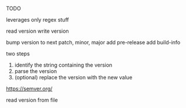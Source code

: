 TODO

leverages only regex stuff

read version
write version

bump version to next patch, minor, major
add pre-release
add build-info

two steps

1. identify the string containing the version
2. parse the version
3. (optional) replace the version with the new value

https://semver.org/

read version from file
